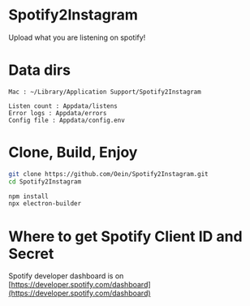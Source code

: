 # Spotify2Instagram

Upload what you are listening on spotify!

# Data dirs

```
Mac : ~/Library/Application Support/Spotify2Instagram
```

```
Listen count : Appdata/listens
Error logs : Appdata/errors
Config file : Appdata/config.env
```

# Clone, Build, Enjoy

```sh
git clone https://github.com/Oein/Spotify2Instagram.git
cd Spotify2Instagram

npm install
npx electron-builder
```

# Where to get Spotify Client ID and Secret

Spotify developer dashboard is on [https://developer.spotify.com/dashboard](https://developer.spotify.com/dashboard)
